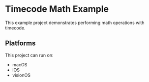 # Timecode Math Example

This example project demonstrates performing math operations with timecode.

## Platforms

This project can run on:

- macOS
- iOS
- visionOS
